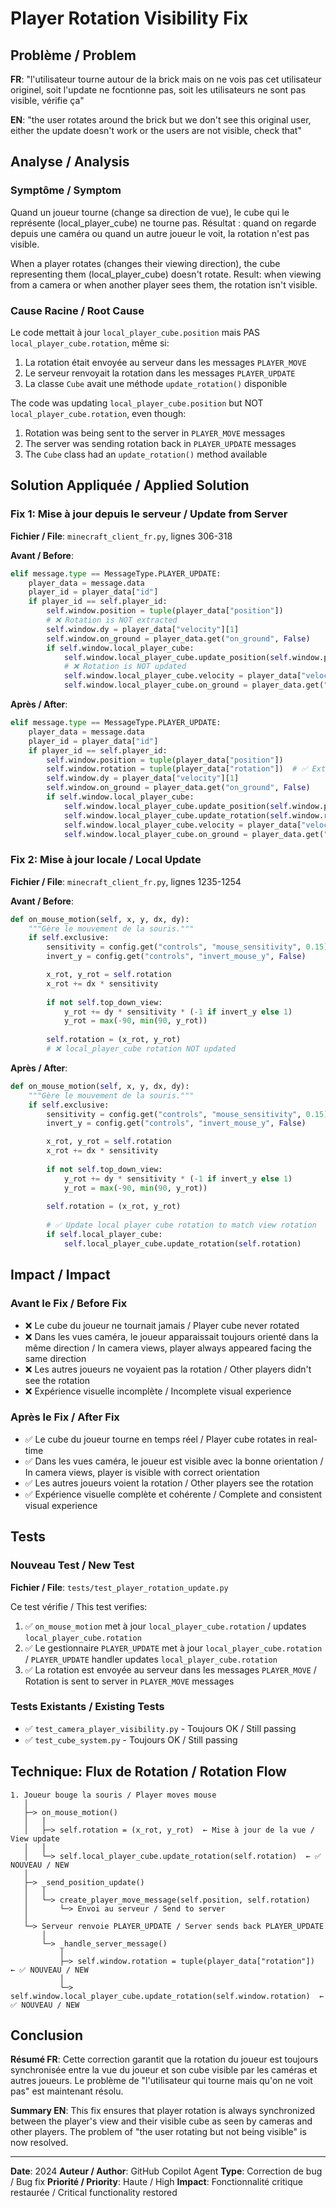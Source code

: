 # Player Rotation Visibility Fix

## Problème / Problem

**FR**: "l'utilisateur tourne autour de la brick mais on ne vois pas cet utilisateur originel, soit l'update ne focntionne pas, soit les utilisateurs ne sont pas visible, vérifie ça"

**EN**: "the user rotates around the brick but we don't see this original user, either the update doesn't work or the users are not visible, check that"

## Analyse / Analysis

### Symptôme / Symptom
Quand un joueur tourne (change sa direction de vue), le cube qui le représente (local_player_cube) ne tourne pas. Résultat : quand on regarde depuis une caméra ou quand un autre joueur le voit, la rotation n'est pas visible.

When a player rotates (changes their viewing direction), the cube representing them (local_player_cube) doesn't rotate. Result: when viewing from a camera or when another player sees them, the rotation isn't visible.

### Cause Racine / Root Cause
Le code mettait à jour `local_player_cube.position` mais PAS `local_player_cube.rotation`, même si:
1. La rotation était envoyée au serveur dans les messages `PLAYER_MOVE`
2. Le serveur renvoyait la rotation dans les messages `PLAYER_UPDATE`
3. La classe `Cube` avait une méthode `update_rotation()` disponible

The code was updating `local_player_cube.position` but NOT `local_player_cube.rotation`, even though:
1. Rotation was being sent to the server in `PLAYER_MOVE` messages
2. The server was sending rotation back in `PLAYER_UPDATE` messages
3. The `Cube` class had an `update_rotation()` method available

## Solution Appliquée / Applied Solution

### Fix 1: Mise à jour depuis le serveur / Update from Server
**Fichier / File**: `minecraft_client_fr.py`, lignes 306-318

**Avant / Before**:
```python
elif message.type == MessageType.PLAYER_UPDATE:
    player_data = message.data
    player_id = player_data["id"]
    if player_id == self.player_id:
        self.window.position = tuple(player_data["position"])
        # ❌ Rotation is NOT extracted
        self.window.dy = player_data["velocity"][1]
        self.window.on_ground = player_data.get("on_ground", False)
        if self.window.local_player_cube:
            self.window.local_player_cube.update_position(self.window.position)
            # ❌ Rotation is NOT updated
            self.window.local_player_cube.velocity = player_data["velocity"]
            self.window.local_player_cube.on_ground = player_data.get("on_ground", False)
```

**Après / After**:
```python
elif message.type == MessageType.PLAYER_UPDATE:
    player_data = message.data
    player_id = player_data["id"]
    if player_id == self.player_id:
        self.window.position = tuple(player_data["position"])
        self.window.rotation = tuple(player_data["rotation"])  # ✅ Extract rotation
        self.window.dy = player_data["velocity"][1]
        self.window.on_ground = player_data.get("on_ground", False)
        if self.window.local_player_cube:
            self.window.local_player_cube.update_position(self.window.position)
            self.window.local_player_cube.update_rotation(self.window.rotation)  # ✅ Update rotation
            self.window.local_player_cube.velocity = player_data["velocity"]
            self.window.local_player_cube.on_ground = player_data.get("on_ground", False)
```

### Fix 2: Mise à jour locale / Local Update
**Fichier / File**: `minecraft_client_fr.py`, lignes 1235-1254

**Avant / Before**:
```python
def on_mouse_motion(self, x, y, dx, dy):
    """Gère le mouvement de la souris."""
    if self.exclusive:
        sensitivity = config.get("controls", "mouse_sensitivity", 0.15)
        invert_y = config.get("controls", "invert_mouse_y", False)

        x_rot, y_rot = self.rotation
        x_rot += dx * sensitivity
        
        if not self.top_down_view:
            y_rot += dy * sensitivity * (-1 if invert_y else 1)
            y_rot = max(-90, min(90, y_rot))
        
        self.rotation = (x_rot, y_rot)
        # ❌ local_player_cube rotation NOT updated
```

**Après / After**:
```python
def on_mouse_motion(self, x, y, dx, dy):
    """Gère le mouvement de la souris."""
    if self.exclusive:
        sensitivity = config.get("controls", "mouse_sensitivity", 0.15)
        invert_y = config.get("controls", "invert_mouse_y", False)

        x_rot, y_rot = self.rotation
        x_rot += dx * sensitivity
        
        if not self.top_down_view:
            y_rot += dy * sensitivity * (-1 if invert_y else 1)
            y_rot = max(-90, min(90, y_rot))
        
        self.rotation = (x_rot, y_rot)
        
        # ✅ Update local player cube rotation to match view rotation
        if self.local_player_cube:
            self.local_player_cube.update_rotation(self.rotation)
```

## Impact / Impact

### Avant le Fix / Before Fix
- ❌ Le cube du joueur ne tournait jamais / Player cube never rotated
- ❌ Dans les vues caméra, le joueur apparaissait toujours orienté dans la même direction / In camera views, player always appeared facing the same direction
- ❌ Les autres joueurs ne voyaient pas la rotation / Other players didn't see the rotation
- ❌ Expérience visuelle incomplète / Incomplete visual experience

### Après le Fix / After Fix
- ✅ Le cube du joueur tourne en temps réel / Player cube rotates in real-time
- ✅ Dans les vues caméra, le joueur est visible avec la bonne orientation / In camera views, player is visible with correct orientation
- ✅ Les autres joueurs voient la rotation / Other players see the rotation
- ✅ Expérience visuelle complète et cohérente / Complete and consistent visual experience

## Tests

### Nouveau Test / New Test
**Fichier / File**: `tests/test_player_rotation_update.py`

Ce test vérifie / This test verifies:
1. ✅ `on_mouse_motion` met à jour `local_player_cube.rotation` / updates `local_player_cube.rotation`
2. ✅ Le gestionnaire `PLAYER_UPDATE` met à jour `local_player_cube.rotation` / `PLAYER_UPDATE` handler updates `local_player_cube.rotation`
3. ✅ La rotation est envoyée au serveur dans les messages `PLAYER_MOVE` / Rotation is sent to server in `PLAYER_MOVE` messages

### Tests Existants / Existing Tests
- ✅ `test_camera_player_visibility.py` - Toujours OK / Still passing
- ✅ `test_cube_system.py` - Toujours OK / Still passing

## Technique: Flux de Rotation / Rotation Flow

```
1. Joueur bouge la souris / Player moves mouse
   │
   ├─> on_mouse_motion()
   │   │
   │   ├─> self.rotation = (x_rot, y_rot)  ← Mise à jour de la vue / View update
   │   │
   │   └─> self.local_player_cube.update_rotation(self.rotation)  ← ✅ NOUVEAU / NEW
   │
   ├─> _send_position_update()
   │   │
   │   └─> create_player_move_message(self.position, self.rotation)
   │       └─> Envoi au serveur / Send to server
   │
   └─> Serveur renvoie PLAYER_UPDATE / Server sends back PLAYER_UPDATE
       │
       └─> _handle_server_message()
           │
           ├─> self.window.rotation = tuple(player_data["rotation"])  ← ✅ NOUVEAU / NEW
           │
           └─> self.window.local_player_cube.update_rotation(self.window.rotation)  ← ✅ NOUVEAU / NEW
```

## Conclusion

**Résumé FR**: Cette correction garantit que la rotation du joueur est toujours synchronisée entre la vue du joueur et son cube visible par les caméras et autres joueurs. Le problème de "l'utilisateur qui tourne mais qu'on ne voit pas" est maintenant résolu.

**Summary EN**: This fix ensures that player rotation is always synchronized between the player's view and their visible cube as seen by cameras and other players. The problem of "the user rotating but not being visible" is now resolved.

---

**Date**: 2024
**Auteur / Author**: GitHub Copilot Agent
**Type**: Correction de bug / Bug fix
**Priorité / Priority**: Haute / High
**Impact**: Fonctionnalité critique restaurée / Critical functionality restored
